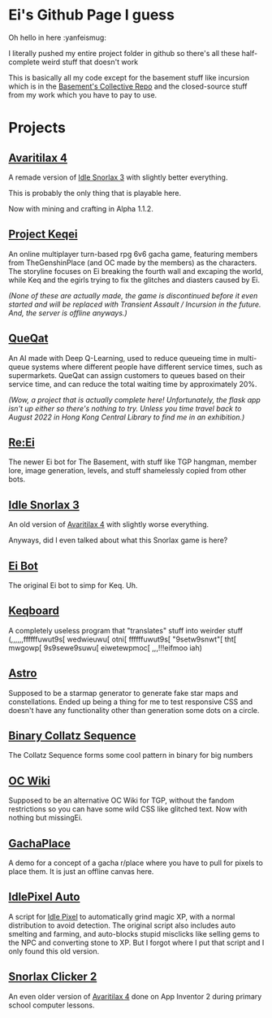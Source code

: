 # Ei's Github Page I guess

Oh hello in here :yanfeismug:

I literally pushed my entire project folder in github so there's all these half-complete weird stuff that doesn't work

This is basically all my code except for the basement stuff like incursion which is in the [Basement's Collective Repo](https://github.com/Mewtwo2387/basement) and the closed-source stuff from my work which you have to pay to use.


# Projects

## [Avaritilax 4](https://mewtwo2387.github.io/Avaritilax/)
A remade version of [Idle Snorlax 3](https://mewtwo2387.github.io/SC3/) with slightly better everything.

This is probably the only thing that is playable here.

Now with mining and crafting in Alpha 1.1.2.

## [Project Keqei](https://mewtwo2387.github.io/Project%20Keqei/)
An online multiplayer turn-based rpg 6v6 gacha game, featuring members from TheGenshinPlace (and OC made by the members) as the characters. The storyline focuses on Ei breaking the fourth wall and excaping the world, while Keq and the egirls trying to fix the glitches and diasters caused by Ei.

*(None of these are actually made, the game is discontinued before it even started and will be replaced with Transient Assault / Incursion in the future. And, the server is offline anyways.)*

## [QueQat](https://mewtwo2387.github.io/QueQat)
An AI made with Deep Q-Learning, used to reduce queueing time in multi-queue systems where different people have different service times, such as supermarkets. QueQat can assign customers to queues based on their service time, and can reduce the total waiting time by approximately 20%.

*(Wow, a project that is actually complete here! Unfortunately, the flask app isn't up either so there's nothing to try. Unless you time travel back to August 2022 in Hong Kong Central Library to find me in an exhibition.)*

## [Re:Ei](https://github.com/Mewtwo2387/mewtwo2387.github.io/tree/main/Ei2)
The newer Ei bot for The Basement, with stuff like TGP hangman, member lore, image generation, levels, and stuff shamelessly copied from other bots.

## [Idle Snorlax 3](https://mewtwo2387.github.io/SC3/)
An old version of [Avaritilax 4](https://mewtwo2387.github.io/Avaritilax/) with slightly worse everything.

Anyways, did I even talked about what this Snorlax game is here?


## [Ei Bot](https://github.com/Mewtwo2387/mewtwo2387.github.io/tree/main/Ei)
The original Ei bot to simp for Keq. Uh.

## [Keqboard](https://mewtwo2387.github.io/Keqboard/)
A completely useless program that "translates" stuff into weirder stuff (,,,,,,ffffffuwut9s[ wedwieuwu[ otni[ ffffffuwut9s[ "9setw9snwt"[ tht[ mwgowp[ 9s9sewe9suwu[ eiwetewpmoc[ ,,,!!!eifmoo iah)

## [Astro](https://mewtwo2387.github.io/Astro/)
Supposed to be a starmap generator to generate fake star maps and constellations. Ended up being a thing for me to test responsive CSS and doesn't have any functionality other than generation some dots on a circle.

## [Binary Collatz Sequence](https://mewtwo2387.github.io/Collatz/)
The Collatz Sequence forms some cool pattern in binary for big numbers

## [OC Wiki](https://mewtwo2387.github.io/OC/)
Supposed to be an alternative OC Wiki for TGP, without the fandom restrictions so you can have some wild CSS like glitched text. Now with nothing but missingEi.

## [GachaPlace](https://mewtwo2387.github.io/GachaPlace/aaa.html)
A demo for a concept of a gacha r/place where you have to pull for pixels to place them. It is just an offline canvas here.

## [IdlePixel Auto](https://github.com/Mewtwo2387/mewtwo2387.github.io/blob/main/IdlePixel%20Auto/idp.js)
A script for [Idle Pixel](https://idle-pixel.com) to automatically grind magic XP, with a normal distribution to avoid detection. The original script also includes auto smelting and farming, and auto-blocks stupid misclicks like selling gems to the NPC and converting stone to XP. But I forgot where I put that script and I only found this old version.

## [Snorlax Clicker 2](https://github.com/Mewtwo2387/mewtwo2387.github.io/blob/main/SC2.apk)
An even older version of [Avaritilax 4](https://mewtwo2387.github.io/Avaritilax/) done on App Inventor 2 during primary school computer lessons.







